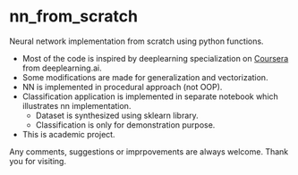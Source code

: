 # nn_from_scratch
Neural network implementation from scratch using python functions.

- Most of the code is inspired by deeplearning specialization on [Coursera](https://www.coursera.org/specializations/deep-learning) from deeplearning.ai.
- Some modifications are made for generalization and vectorization.
- NN is implemented in procedural approach (not OOP).
- Classification application is implemented in separate notebook which illustrates nn implementation.
  - Dataset is synthesized using sklearn library.
  - Classification is only for demonstration purpose.
- This is academic project.

Any comments, suggestions or imprpovements are always welcome.
Thank you for visiting.

